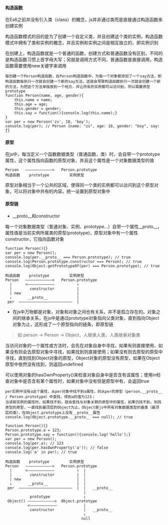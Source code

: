 #### 构造函数
在Es6之前并没有引入类（class）的概念，js并非通过类而是直接通过构造函数来创建实例

构造函数模式的目的是为了创建一个自定义类，并且创建这个类的实例，构造函数模式中拥有了类和实例的概念，并且实例和实例之间是相互独立的，即实例识别

在创建上，构造函数就是一个普通的函数，创建方式和普通函数没有区别，不同的是构造函数习惯上首字母大写；另就是调用方式不同，普通函数是直接调用，构造函数需要使用new关键字来调用
```
每创建一个Person构造函数，在Person构造函数中，为每一个对象都添加了一个say方法，即构造函数每执行一次就会创建一个新的say方法，这就会导致构造函数执行一次就会创建一个新的方法，为把这个方法单独放到一个地方，并让所有的实例都可以访问到，所以需要原型prototype
function Person(name, age, gender){
    this.name = name;
    this.age = age;
    this.gender = gender;
    this.say = function(){console.log(this.name);}
}
var per = new Person('zs', 18, 'boy');
console.log(per); // Person {name: "zs", age: 18, gender: "boy", say: ƒ}
```

#### 原型
在js中，每当定义一个函数数据类型（普通函数，类）时，会自带一个prototype属性，这个属性指向函数的原型对象，并且这个属性是一个对象数据类型的值
```
Person   ————————————>   Person.prototype
构造函数    prototype         实例原型
```
原型对象相当于一个公共的区域，使得同一个类的实例都可以访问到这个原型对象，可以将对象中共有的内容，统一设置到原型对象中

#### 原型链
* __proto__和constructor

每一个对象数据类型（普通对象、实例、prototype...）自带一个属性__proto__，属性值是当前实例所属类的原型(prototype)，原型对象中有一个属性constructor，它指向函数对象
```
function Person(){}
var per = new Person();
console.log(per.__proto__ === Person.prototype); // true
console.log(Person.prototype.constructor === Person); // true
console.log(Object.getPrototypeOf(per) === Person.prototype); // true
```
```
构造函数    prototype         实例原型
Person   ————————————>   Person.prototype
  |      <————————————          ↑
  |        constructor          |
  | new                         |
  ↓       __proto__             |
 per  ————————————————————————  |
```
* 在js中万物都是对象，对象和对象之间也有关系，并不是孤立存在的。对象之间的继承关系，在js中是通过prototype对象指向父类对象，直到指向Object对象为止，这形成了一个原型指向的链条，即原型链
> 如 person -> Person -> Object，人继承人类，人类继承对象类

当访问对象的一个属性或方法时，会先在对象自身中寻找，如果有则直接使用，如果没有则会去原型对象中寻找，如果找到则直接使用；如果没有则去原型的原型中寻找，直到找到Object对象的原型，Object对象的原型没有原型，如果在Object原型中依然没有找到，则返回undefined

可以使用对象的hasOwnProperty()来检查对象自身中是否含有该属性；使用in检查对象中是否含有某个属性时，如果对象中没有但是原型中有，会返回true
```
per实例中没有a这个属性，从per对象中找不到a属性，则从per的原型（person.__proto__ / Person.prototype）中查找，得到a的值为123；
当读取实例的属性时，如果找不到，就会查找与对象关联的原型中的属性，如果仍找不到，则找原型的原型，一直找到最顶层的Object为止，Object是js中所有对象数据类型的基类（最顶层的类），在Object.prototype上没有__proto__属性
console.log(Object.prototype.__proto__ === null); // true

function Person(){}
Person.prototype.a = 123;
Person.prototype.say = function(){console.log('hello');}
var per = new Person();
console.log(per.a); // 123
console.log(per.hasOwnProperty('a')); // false
console.log('a' in per); // true
```
```
构造函数    prototype         实例原型
Person   ————————————>   Person.prototype
  |      <————————————          ↑  |
  |        constructor          |  |
  | new                         |  |
  ↓       __proto__             |  |
 per  ————————————————————————  |  |   __proto__
                                   |
           prototype               ↓
 Object() ————————————>  Object.prototype
          <————————————            |
           constructor             |   __proto__
                                   ↓
                                  null
```

